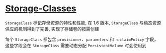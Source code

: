 # [Storage-Classes](https://kubernetes.io/zh/docs/concepts/storage/storage-classes/)

`StorageClass` 标记存储资源的特性和性能, 在 1.6 版本, `StorageClass` 与动态资源供应的机制得到了完善, 实现了存储卷的按需创建

每个 `StorageClass` 都包含 `provisioner`、`parameters` 和 `reclaimPolicy` 字段， 这些字段会在 `StorageClass` 需要动态分配 `PersistentVolume` 时会使用到
